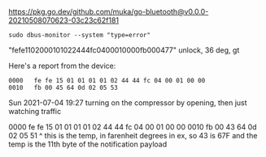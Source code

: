<https://pkg.go.dev/github.com/muka/go-bluetooth@v0.0.0-20210508070623-03c23c62f181>

```
sudo dbus-monitor --system "type=error"
```

"fefe1102000101022444fc0400010000fb000477"
unlock, 36 deg, gt


Here's a report from the device:
```
0000   fe fe 15 01 01 01 01 02 44 44 fc 04 00 01 00 00
0010   fb 00 45 64 0d 02 05 53
```



Sun 2021-07-04 19:27
turning on the compressor by opening, then just watching traffic

0000   fe fe 15 01 01 01 01 02 44 44 fc 04 00 01 00 00
0010   fb 00 43 64 0d 02 05 51
             ^ this is the temp, in farenheit degrees in ex, so 43 is 67F
and the temp is the 11th byte of the notification payload


